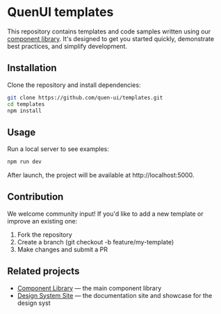 # QuenUI templates


This repository contains templates and code samples written using our [component library](https://github.com/quen-ui/quen-ui). It's designed to get you started quickly, demonstrate best practices, and simplify development.

## Installation

Clone the repository and install dependencies:
```bash
git clone https://github.com/quen-ui/templates.git
cd templates
npm install
```

## Usage

Run a local server to see examples:

```bash
npm run dev
```

After launch, the project will be available at http://localhost:5000.

## Contribution

We welcome community input!
If you'd like to add a new template or improve an existing one:

1. Fork the repository
2. Create a branch (git checkout -b feature/my-template)
3. Make changes and submit a PR


## Related projects

- [Component Library](https://github.com/quen-ui/quen-ui) — the main component library
- [Design System Site](https://quen-ui.github.io/quen-ui/) — the documentation site and showcase for the design syst
